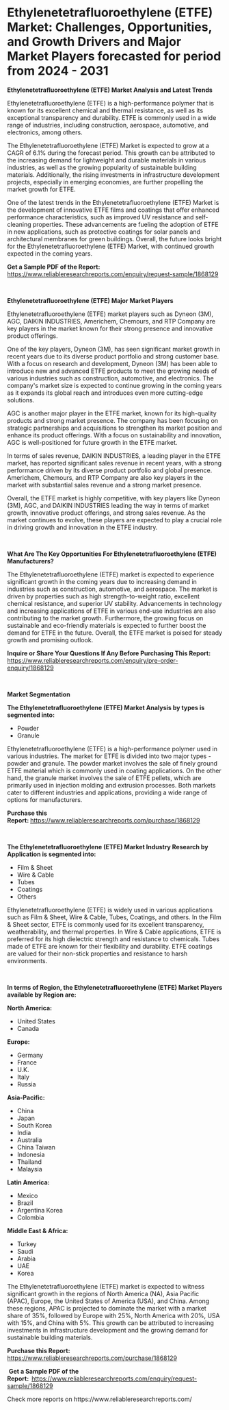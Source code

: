 <p><h1>Ethylenetetrafluoroethylene (ETFE) Market: Challenges, Opportunities, and Growth Drivers and Major Market Players forecasted for period from 2024 - 2031</h1></p><p><strong>Ethylenetetrafluoroethylene (ETFE) Market Analysis and Latest Trends</strong></p>
<p><p>Ethylenetetrafluoroethylene (ETFE) is a high-performance polymer that is known for its excellent chemical and thermal resistance, as well as its exceptional transparency and durability. ETFE is commonly used in a wide range of industries, including construction, aerospace, automotive, and electronics, among others.</p><p>The Ethylenetetrafluoroethylene (ETFE) Market is expected to grow at a CAGR of 6.1% during the forecast period. This growth can be attributed to the increasing demand for lightweight and durable materials in various industries, as well as the growing popularity of sustainable building materials. Additionally, the rising investments in infrastructure development projects, especially in emerging economies, are further propelling the market growth for ETFE.</p><p>One of the latest trends in the Ethylenetetrafluoroethylene (ETFE) Market is the development of innovative ETFE films and coatings that offer enhanced performance characteristics, such as improved UV resistance and self-cleaning properties. These advancements are fueling the adoption of ETFE in new applications, such as protective coatings for solar panels and architectural membranes for green buildings. Overall, the future looks bright for the Ethylenetetrafluoroethylene (ETFE) Market, with continued growth expected in the coming years.</p></p>
<p><strong>Get a Sample PDF of the Report:&nbsp;</strong> <a href="https://www.reliableresearchreports.com/enquiry/request-sample/1868129">https://www.reliableresearchreports.com/enquiry/request-sample/1868129</a></p>
<p>&nbsp;</p>
<p><strong>Ethylenetetrafluoroethylene (ETFE) Major Market Players</strong></p>
<p><p>Ethylenetetrafluoroethylene (ETFE) market players such as Dyneon (3M), AGC, DAIKIN INDUSTRIES, Americhem, Chemours, and RTP Company are key players in the market known for their strong presence and innovative product offerings.</p><p>One of the key players, Dyneon (3M), has seen significant market growth in recent years due to its diverse product portfolio and strong customer base. With a focus on research and development, Dyneon (3M) has been able to introduce new and advanced ETFE products to meet the growing needs of various industries such as construction, automotive, and electronics. The company's market size is expected to continue growing in the coming years as it expands its global reach and introduces even more cutting-edge solutions.</p><p>AGC is another major player in the ETFE market, known for its high-quality products and strong market presence. The company has been focusing on strategic partnerships and acquisitions to strengthen its market position and enhance its product offerings. With a focus on sustainability and innovation, AGC is well-positioned for future growth in the ETFE market.</p><p>In terms of sales revenue, DAIKIN INDUSTRIES, a leading player in the ETFE market, has reported significant sales revenue in recent years, with a strong performance driven by its diverse product portfolio and global presence. Americhem, Chemours, and RTP Company are also key players in the market with substantial sales revenue and a strong market presence.</p><p>Overall, the ETFE market is highly competitive, with key players like Dyneon (3M), AGC, and DAIKIN INDUSTRIES leading the way in terms of market growth, innovative product offerings, and strong sales revenue. As the market continues to evolve, these players are expected to play a crucial role in driving growth and innovation in the ETFE industry.</p></p>
<p>&nbsp;</p>
<p><strong>What Are The Key Opportunities For Ethylenetetrafluoroethylene (ETFE) Manufacturers?</strong></p>
<p><p>The Ethylenetetrafluoroethylene (ETFE) market is expected to experience significant growth in the coming years due to increasing demand in industries such as construction, automotive, and aerospace. The market is driven by properties such as high strength-to-weight ratio, excellent chemical resistance, and superior UV stability. Advancements in technology and increasing applications of ETFE in various end-use industries are also contributing to the market growth. Furthermore, the growing focus on sustainable and eco-friendly materials is expected to further boost the demand for ETFE in the future. Overall, the ETFE market is poised for steady growth and promising outlook.</p></p>
<p><strong>Inquire or Share Your Questions If Any Before Purchasing This Report:</strong> <a href="https://www.reliableresearchreports.com/enquiry/pre-order-enquiry/1868129">https://www.reliableresearchreports.com/enquiry/pre-order-enquiry/1868129</a></p>
<p>&nbsp;</p>
<p><strong>Market Segmentation</strong></p>
<p><strong>The Ethylenetetrafluoroethylene (ETFE) Market Analysis by types is segmented into:</strong></p>
<p><ul><li>Powder</li><li>Granule</li></ul></p>
<p><p>Ethylenetetrafluoroethylene (ETFE) is a high-performance polymer used in various industries. The market for ETFE is divided into two major types - powder and granule. The powder market involves the sale of finely ground ETFE material which is commonly used in coating applications. On the other hand, the granule market involves the sale of ETFE pellets, which are primarily used in injection molding and extrusion processes. Both markets cater to different industries and applications, providing a wide range of options for manufacturers.</p></p>
<p><strong>Purchase this Report:&nbsp;</strong><a href="https://www.reliableresearchreports.com/purchase/1868129">https://www.reliableresearchreports.com/purchase/1868129</a></p>
<p>&nbsp;</p>
<p><strong>The Ethylenetetrafluoroethylene (ETFE) Market Industry Research by Application is segmented into:</strong></p>
<p><ul><li>Film & Sheet</li><li>Wire & Cable</li><li>Tubes</li><li>Coatings</li><li>Others</li></ul></p>
<p><p>Ethylenetetrafluoroethylene (ETFE) is widely used in various applications such as Film & Sheet, Wire & Cable, Tubes, Coatings, and others. In the Film & Sheet sector, ETFE is commonly used for its excellent transparency, weatherability, and thermal properties. In Wire & Cable applications, ETFE is preferred for its high dielectric strength and resistance to chemicals. Tubes made of ETFE are known for their flexibility and durability. ETFE coatings are valued for their non-stick properties and resistance to harsh environments.</p></p>
<p>&nbsp;</p>
<p><strong>In terms of Region, the Ethylenetetrafluoroethylene (ETFE) Market Players available by Region are:</strong></p>
<p>
    <p> <strong> North America: </strong>
        <ul>
            <li>United States</li>
            <li>Canada</li>
        </ul>
        </p> 
    <p> <strong> Europe: </strong>
        <ul>
            <li>Germany</li>
            <li>France</li>
            <li>U.K.</li>
            <li>Italy</li>
            <li>Russia</li>
        </ul>
        </p> 
    <p> <strong> Asia-Pacific: </strong>
        <ul>
            <li>China</li>
            <li>Japan</li>
            <li>South Korea</li>
            <li>India</li>
            <li>Australia</li>
            <li>China Taiwan</li>
            <li>Indonesia</li>
            <li>Thailand</li>
            <li>Malaysia</li>
        </ul>
        </p> 
    <p> <strong> Latin America: </strong>
        <ul>
            <li>Mexico</li>
            <li>Brazil</li>
            <li>Argentina Korea</li>
            <li>Colombia</li>
        </ul>
        </p> 
    <p> <strong> Middle East & Africa: </strong>
        <ul>
            <li>Turkey</li>
            <li>Saudi</li>
            <li>Arabia</li>
            <li>UAE</li>
            <li>Korea</li>
        </ul>
    </p>
    </p>
<p><p>The Ethylenetetrafluoroethylene (ETFE) market is expected to witness significant growth in the regions of North America (NA), Asia Pacific (APAC), Europe, the United States of America (USA), and China. Among these regions, APAC is projected to dominate the market with a market share of 35%, followed by Europe with 25%, North America with 20%, USA with 15%, and China with 5%. This growth can be attributed to increasing investments in infrastructure development and the growing demand for sustainable building materials.</p></p>
<p><strong>Purchase this Report: </strong><a href="https://www.reliableresearchreports.com/purchase/1868129">https://www.reliableresearchreports.com/purchase/1868129</a></p>
<p>&nbsp;<strong>Get a Sample PDF of the Report:&nbsp;&nbsp;</strong><a href="https://www.reliableresearchreports.com/enquiry/request-sample/1868129">https://www.reliableresearchreports.com/enquiry/request-sample/1868129</a></p>
<p><strong></strong></p>
<p>Check more reports on https://www.reliableresearchreports.com/</p>